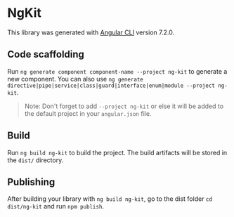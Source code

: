 # NgKit

This library was generated with [Angular CLI](https://github.com/angular/angular-cli) version 7.2.0.

## Code scaffolding

Run `ng generate component component-name --project ng-kit` to generate a new component. You can also use `ng generate directive|pipe|service|class|guard|interface|enum|module --project ng-kit`.
> Note: Don't forget to add `--project ng-kit` or else it will be added to the default project in your `angular.json` file. 

## Build

Run `ng build ng-kit` to build the project. The build artifacts will be stored in the `dist/` directory.

## Publishing

After building your library with `ng build ng-kit`, go to the dist folder `cd dist/ng-kit` and run `npm publish`.
